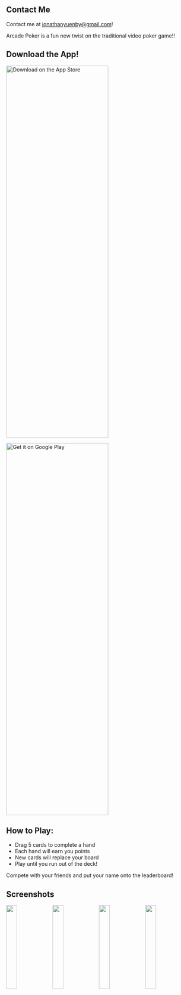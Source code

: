 ## Contact Me

Contact me at jonathanyuenby@gmail.com!

Arcade Poker is a fun new twist on the traditional video poker game!!

## Download the App!

<a href='https://itunes.apple.com/us/app/arcade-poker/id1332985671'><img alt='Download on the App Store' src='https://upload.wikimedia.org/wikipedia/commons/thumb/3/3c/Download_on_the_App_Store_Badge.svg/2000px-Download_on_the_App_Store_Badge.svg.png' height='1000' width='275'/></a>

<a href='https://play.google.com/store/apps/details?id=com.arcadepoker&pcampaignid=MKT-Other-global-all-co-prtnr-py-PartBadge-Mar2515-1'><img alt='Get it on Google Play' src='https://play.google.com/intl/en_us/badges/images/generic/en_badge_web_generic.png' height='1000' width='275'/></a>

## How to Play:

 * Drag 5 cards to complete a hand
 * Each hand will earn you points
 * New cards will replace your board
 * Play until you run out of the deck!


Compete with your friends and put your name onto the leaderboard!


## Screenshots

<div style="width:100%">
  <img src="https://i.imgur.com/g6reX7S.jpg" width="24%"/>
  <img src="https://i.imgur.com/M6yfAnC.png" width="24%"/>
  <img src="https://i.imgur.com/jH9JpUa.png" width="24%"/>
  <img src="https://i.imgur.com/UYdaxKs.png" width="24%"/>
</div>
